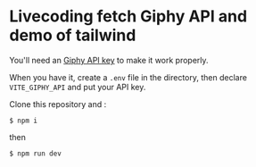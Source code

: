 # Livecoding fetch Giphy API and demo of tailwind

You'll need an [Giphy API key](https://developers.giphy.com/) to make it work properly.

When you have it, create a `.env` file in the directory, then declare `VITE_GIPHY_API` and put your API key.

Clone this repository and :

```shell
$ npm i
```

then

```shell
$ npm run dev
```
